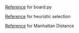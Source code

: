 
[Reference](https://github.com/giblets2570/marble-solitaire/blob/master/main.py) for board.py

[Reference](https://www.cs.huji.ac.il/~ai/projects/2013/PegSolitaire/) for heuristic selection

[Reference](https://github.com/EthanWelsh/Peg-Solitaire/blob/master/heuristic.py) for Manhattan Distance
